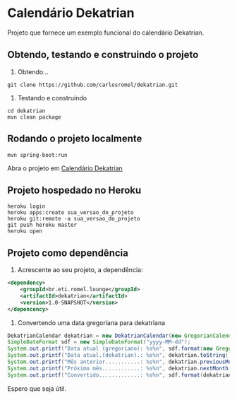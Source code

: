 # Calendário Dekatrian
Projeto que fornece um exemplo funcional do calendário Dekatrian.

## Obtendo, testando e construindo o projeto
1. Obtendo...
```shell
git clone https://github.com/carlosromel/dekatrian.git
```

1. Testando e construíndo
```shell
cd dekatrian
mvn clean package
```

## Rodando o projeto localmente
```shell
mvn spring-boot:run
```
Abra o projeto em [Calendário Dekatrian](http://localhost:5000)

## Projeto hospedado no Heroku
```shell
heroku login
heroku apps:create sua_versao_do_projeto
heroku git:remote -a sua_versao_do_projeto
git push heroku master
heroku open
```

## Projeto como dependência
1. Acrescente ao seu projeto, a dependência:
```XML
<dependency>
    <groupId>br.eti.romel.lounge</groupId>
    <artifactId>dekatrian</artifactId>
    <version>1.0-SNAPSHOT</version>
</depencency>
```

1. Convertendo uma data gregoriana para dekatriana
```java
DekatrianCalendar dekatrian = new DekatrianCalendar(new GregorianCalendar());
SimpleDateFormat sdf = new SimpleDateFormat("yyyy-MM-dd");
System.out.printf("Data atual (gregoriano): %s%n", sdf.format(new GregorianCalendar().getTime()));
System.out.printf("Data atual.(dekatrian).: %s%n", dekatrian.toString());
System.out.printf("Mês anterior...........: %s%n", dekatrian.previousMonth().toString());
System.out.printf("Próximo mês............: %s%n", dekatrian.nextMonth().toString());
System.out.printf("Convertido.............: %s%n", sdf.format(dekatrian.getTime()));
```

Espero que seja útil.
